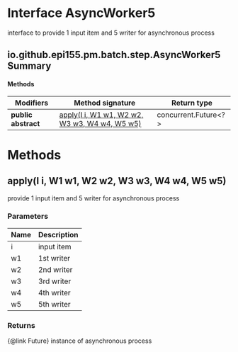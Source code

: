 Interface AsyncWorker5
======================
interface to provide 1 input item and 5 writer for asynchronous process

io.github.epi155.pm.batch.step.AsyncWorker5 Summary
-------
#### Methods
| Modifiers           | Method signature                                                                         | Return type          |
| ------------------- | ---------------------------------------------------------------------------------------- | -------------------- |
| **public abstract** | [apply(I i, W1 w1, W2 w2, W3 w3, W4 w4, W5 w5)](#applyi-i-w1-w1-w2-w2-w3-w3-w4-w4-w5-w5) | concurrent.Future<?> |

Methods
=======
apply(I i, W1 w1, W2 w2, W3 w3, W4 w4, W5 w5)
---------------------------------------------
provide 1 input item and 5 writer for asynchronous process

### Parameters

| Name | Description |
| ---- | ----------- |
| i    | input item  |
| w1   | 1st writer  |
| w2   | 2nd writer  |
| w3   | 3rd writer  |
| w4   | 4th writer  |
| w5   | 5th writer  |

### Returns

{@link Future} instance of asynchronous process


